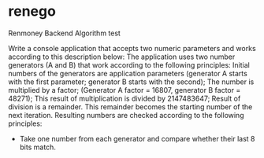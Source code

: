# renego
Renmoney Backend Algorithm test

Write a console application that accepts two numeric parameters and works according to this
description below:
The application uses two number generators (A and B) that work according to the following principles:
Initial numbers of the generators are application parameters (generator A starts with the first
parameter; generator B starts with the second);
The number is multiplied by a factor;
(Generator A factor = 16807, generator B factor = 48271);
This result of multiplication is divided by 2147483647;
Result of division is a remainder.
This remainder becomes the starting number of the next iteration.
Resulting numbers are checked according to the following principles:
- Take one number from each generator and compare whether their last 8 bits match.

